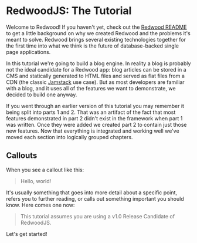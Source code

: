# RedwoodJS: The Tutorial

Welcome to Redwood! If you haven't yet, check out the [Redwood README](https://github.com/redwoodjs/redwood/blob/main/README.md) to get a little background on why we created Redwood and the problems it's meant to solve. Redwood brings several existing technologies together for the first time into what we think is the future of database-backed single page applications.

In this tutorial we're going to build a blog engine. In reality a blog is probably not the ideal candidate for a Redwood app: blog articles can be stored in a CMS and statically generated to HTML files and served as flat files from a CDN (the classic [Jamstack](https://jamstack.org/) use case). But as most developers are familiar with a blog, and it uses all of the features we want to demonstrate, we decided to build one anyway.

If you went through an earlier version of this tutorial you may remember it being split into parts 1 and 2. That was an artifact of the fact that most features demonstrated in part 2 didn't exist in the framework when part 1 was written. Once they were added we created part 2 to contain just those new features. Now that everything is integrated and working well we've moved each section into logically grouped chapters.

## Callouts

When you see a callout like this:

> Hello, world!

It's usually something that goes into more detail about a specific point, refers you to further reading, or calls out something important you should know. Here comes one now:

> This tutorial assumes you are using a v1.0 Release Candidate of RedwoodJS.

Let's get started!
